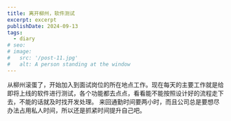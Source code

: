 ```yaml
---
title: 离开柳州，软件测试
excerpt: excerpt
publishDate: 2024-09-13
tags:
  - diary
# seo:
# image:
#   src: '/post-11.jpg'
#   alt: A person standing at the window
---
```


从柳州滚蛋了，开始加入到面试岗位的所在地点工作。现在每天的主要工作就是给即将上线的软件进行测试，各个功能都去点点，看看能不能按照设计好的流程走下去，不能的话就及时找开发处理。
来回通勤时间要两小时，而且公司总是要想尽办法占用私人时间，所以还是抓紧时间提升自己吧。
